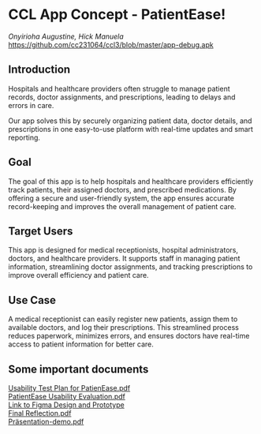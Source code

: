 # **CCL App Concept - PatientEase!**

*Onyirioha Augustine, Hick Manuela* <br/>
https://github.com/cc231064/ccl3/blob/master/app-debug.apk

## Introduction 
Hospitals and healthcare providers often struggle to manage patient records, doctor assignments, and prescriptions, leading to delays and errors in care. 

Our app solves this by securely organizing patient data, doctor details, and prescriptions in one easy-to-use platform with real-time updates and smart reporting. 

## Goal 
The goal of this app is to help hospitals and healthcare providers efficiently track patients, their assigned doctors, and prescribed medications. By offering a secure and user-friendly system, the app ensures accurate record-keeping and improves the overall management of patient care. 

## Target Users 
This app is designed for medical receptionists, hospital administrators, doctors, and healthcare providers. It supports staff in managing patient information, streamlining doctor assignments, and tracking prescriptions to improve overall efficiency and patient care. 

## Use Case 
A medical receptionist can easily register new patients, assign them to available doctors, and log their prescriptions. This streamlined process reduces paperwork, minimizes errors, and ensures doctors have real-time access to patient information for better care. 

## Some important documents
[Usability Test Plan for PatienEase.pdf](https://github.com/user-attachments/files/18475626/Usability.Test.Plan.for.PatienEase.pdf) <br/>
[PatientEase Usability Evaluation.pdf](https://github.com/user-attachments/files/18550064/PatientEase.Usability.Evaluation.pdf) <br/>
[Link to Figma Design and Prototype](https://www.figma.com/design/9lhpMpl72gBjAfgHpo5vKe/CCL3_PatientEase!?node-id=0-1&t=qYh2TAemj9fS51Ky-1) <br/>
[Final Reflection.pdf](https://github.com/user-attachments/files/18550595/Final.Reflection.pdf) <br/>
[Präsentation-demo.pdf](https://fhstp-my.sharepoint.com/:p:/r/personal/cc231064_fhstp_ac_at/Documents/Pr%C3%A4sentation.pptx?d=wf88711f4f3164787b2b14488ff46f452&csf=1&web=1&e=37CGSL)





